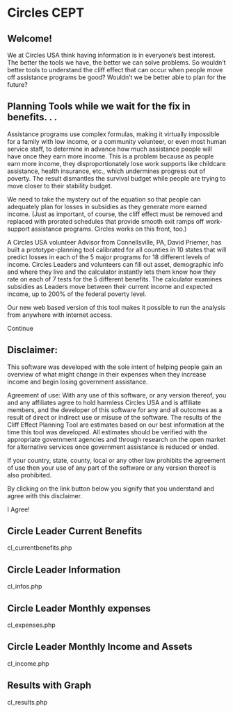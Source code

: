# Circles CEPT

<!-- full intro text -->

## Welcome!

We at Circles USA think having information is in everyone’s best interest. The better the tools we have, the better we can solve problems. So wouldn’t better tools to understand the cliff effect that can occur when people move off assistance programs be good? Wouldn’t we be better able to plan for the future?

## Planning Tools while we wait for the fix in benefits. . .

Assistance programs use complex formulas, making it virtually impossible for a family with low income, or a community volunteer, or even most human service staff, to determine in advance how much assistance people will have once they earn more income. This is a problem because as people earn more income, they disproportionately lose work supports like childcare assistance, health insurance, etc., which undermines progress out of poverty. The result dismantles the survival budget while people are trying to move closer to their stability budget.

We need to take the mystery out of the equation so that people can adequately plan for losses in subsidies as they generate more earned income. (Just as important, of course, the cliff effect must be removed and replaced with prorated schedules that provide smooth exit ramps off work-support assistance programs. Circles works on this front, too.)

A Circles USA volunteer Advisor from Connellsville, PA, David Priemer, has built a prototype-planning tool calibrated for all counties in 10 states that will predict losses in each of the 5 major programs for 18 different levels of income. Circles Leaders and volunteers can fill out asset, demographic info and where they live and the calculator instantly lets them know how they rate on each of 7 tests for the 5 different benefits. The calculator examines subsidies as Leaders move between their current income and expected income, up to 200% of the federal poverty level.

Our new web based version of this tool makes it possible to run the analysis from anywhere with internet access.

Continue

## Disclaimer:

This software was developed with the sole intent of helping people gain an overview of what might change in their expenses when they increase income and begin losing government assistance.

Agreement of use: With any use of this software, or any version thereof, you and any affiliates agree to hold harmless Circles USA and is affiliate members, and the developer of this software for any and all outcomes as a result of direct or indirect use or misuse of the software. The results of the Cliff Effect Planning Tool are estimates based on our best information at the time this tool was developed. All estimates should be verified with the appropriate government agencies and through research on the open market for alternative services once government assistance is reduced or ended.

If your country, state, county, local or any other law prohibits the agreement of use then your use of any part of the software or any version thereof is also prohibited.

By clicking on the link button below you signify that you understand and agree with this disclaimer.

I Agree!

## Circle Leader Current Benefits

cl_currentbenefits.php

## Circle Leader Information

cl_infos.php

## Circle Leader Monthly expenses

cl_expenses.php

## Circle Leader Monthly Income and Assets

cl_income.php

## Results with Graph

cl_results.php
